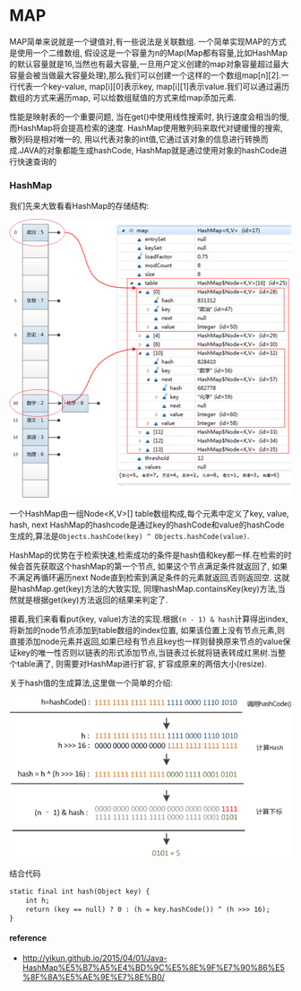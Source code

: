 # MAP

MAP简单来说就是一个键值对,有一些说法是关联数组. 一个简单实现MAP的方式是使用一个二维数组, 假设这是一个容量为n的Map(Map都有容量,比如HashMap的默认容量就是16,当然也有最大容量,一旦用户定义创建的map对象容量超过最大容量会被当做最大容量处理),那么我们可以创建一个这样的一个数组map[n][2].一行代表一个key-value, map[i][0]表示key, map[i][1]表示value.我们可以通过遍历数组的方式来遍历map, 可以给数组赋值的方式来给map添加元素.

性能是映射表的一个重要问题, 当在get()中使用线性搜索时, 执行速度会相当的慢, 而HashMap将会提高检索的速度. HashMap使用散列码来取代对键缓慢的搜索, 散列码是相对唯一的, 用以代表对象的int值,它通过该对象的信息进行转换而成.JAVA的对象都能生成hashCode, HashMap就是通过使用对象的hashCode进行快速查询的

### HashMap

我们先来大致看看HashMap的存储结构:

![HashMap结构](assets/images/hashMap.png)

一个HashMap由一组Node<K,V>[] table数组构成,每个元素中定义了key, value, hash, next
HashMap的hashcode是通过key的hashCode和value的hashCode生成的,算法是`Objects.hashCode(key) ^ Objects.hashCode(value)`.

HashMap的优势在于检索快速,检索成功的条件是hash值和key都一样.在检索的时候会首先获取这个hashMap的第一个节点, 如果这个节点满足条件就返回了, 如果不满足再循环遍历next Node直到检索到满足条件的元素就返回,否则返回空. 这就是hashMap.get(key)方法的大致实现, 同理hashMap.containsKey(key)方法,当然就是根据get(key)方法返回的结果来判定了.

接着,我们来看看put(key, value)方法的实现.根据`(n - 1) & hash`计算得出index,将新加的node节点添加到table数组的index位置, 如果该位置上没有节点元素,则直接添加node元素并返回,如果已经有节点且key也一样则替换原来节点的value保证key的唯一性否则以链表的形式添加节点,当链表过长就将链表转成红黑树.当整个table满了, 则需要对HashMap进行扩容, 扩容成原来的两倍大小(resize).

关于hash值的生成算法,这里做一个简单的介绍:

![Hash生成算法](assets/images/gen-hash-map-hash.png)

结合代码
```
static final int hash(Object key) {
    int h;
    return (key == null) ? 0 : (h = key.hashCode()) ^ (h >>> 16);
}
```



#### reference

* http://yikun.github.io/2015/04/01/Java-HashMap%E5%B7%A5%E4%BD%9C%E5%8E%9F%E7%90%86%E5%8F%8A%E5%AE%9E%E7%8E%B0/